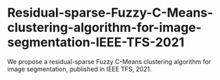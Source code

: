 # Residual-sparse-Fuzzy-C-Means-clustering-algorithm-for-image-segmentation-IEEE-TFS-2021
We propose a residual-sparse Fuzzy C-Means clustering algorithm for image segmentation, published in IEEE TFS, 2021.
